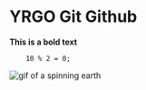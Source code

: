 # YRGO Git Github

**This is a bold text**

```
    10 % 2 = 0;
```

![gif of a spinning earth](https://upload.wikimedia.org/wikipedia/commons/2/2c/Rotating_earth_%28large%29.gif)